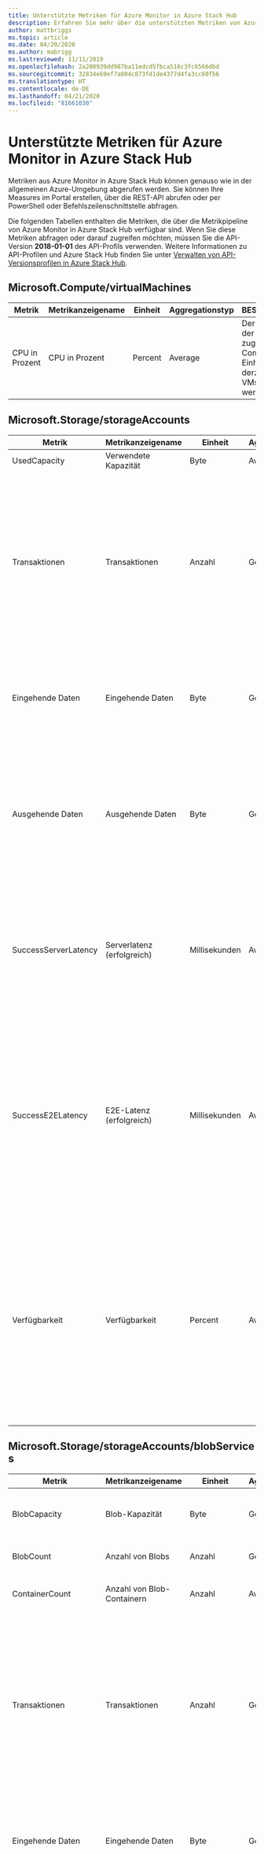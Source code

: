 ```yaml
---
title: Unterstützte Metriken für Azure Monitor in Azure Stack Hub
description: Erfahren Sie mehr über die unterstützten Metriken von Azure Monitor in Azure Stack Hub.
author: mattbriggs
ms.topic: article
ms.date: 04/20/2020
ms.author: mabrigg
ms.lastreviewed: 11/11/2019
ms.openlocfilehash: 2a200939dd987ba11edcd5fbca516c3fc6566dbd
ms.sourcegitcommit: 32834e69ef7a804c873fd1de4377d4fa3cc60fb6
ms.translationtype: HT
ms.contentlocale: de-DE
ms.lasthandoff: 04/21/2020
ms.locfileid: "81661030"
---
```

# <a name="supported-metrics-for-azure-monitor-on-azure-stack-hub"></a>Unterstützte Metriken für Azure Monitor in Azure Stack Hub

Metriken aus Azure Monitor in Azure Stack Hub können genauso wie in der allgemeinen Azure-Umgebung abgerufen werden. Sie können Ihre Measures im Portal erstellen, über die REST-API abrufen oder per PowerShell oder Befehlszeilenschnittstelle abfragen.

Die folgenden Tabellen enthalten die Metriken, die über die Metrikpipeline von Azure Monitor in Azure Stack Hub verfügbar sind. Wenn Sie diese Metriken abfragen oder darauf zugreifen möchten, müssen Sie die API-Version **2018-01-01** des API-Profils verwenden. Weitere Informationen zu API-Profilen und Azure Stack Hub finden Sie unter [Verwalten von API-Versionsprofilen in Azure Stack Hub](azure-stack-version-profiles.md).

## <a name="microsoftcomputevirtualmachines"></a>Microsoft.Compute/virtualMachines

| Metrik | Metrikanzeigename | Einheit | Aggregationstyp | BESCHREIBUNG | Dimensionen |
|----------------|---------------------|---------|------------------|-----------------------------------------------------------------------------------------------|---------------|
| CPU in Prozent | CPU in Prozent | Percent | Average | Der Prozentsatz der zugewiesenen Compute-Einheiten, die derzeit von den VMs verwendet werden | Keine Dimensionen |

## <a name="microsoftstoragestorageaccounts"></a>Microsoft.Storage/storageAccounts

| Metrik | Metrikanzeigename | Einheit | Aggregationstyp | BESCHREIBUNG | Dimensionen |
|----------------------|------------------------|--------------|------------------|---------------------------------------------------------------------------------------------------------------------------------------------------------------------------------------------------------------------------------------------------------------------------------------------------------------------------------------------------------------------------------|--------------------------------|
| UsedCapacity | Verwendete Kapazität | Byte | Average | Vom Konto verwendete Kapazität | Keine Dimensionen |
| Transaktionen | Transaktionen | Anzahl | Gesamt | Die Anzahl von Anforderungen, die an einen Speicherdienst oder an den angegebenen API-Vorgang gerichtet wurden. Diese Anzahl umfasst erfolgreiche und fehlgeschlagene Anforderungen sowie Anforderungen, die Fehler erzeugt haben. Verwenden Sie die Dimension „ResponseType“ für die Anzahl von verschiedenen Antworttypen. | ResponseType, GeoType, ApiName |
| Eingehende Daten | Eingehende Daten | Byte | Gesamt | Die Menge der Eingangsdaten in Byte. Dieser Wert umfasst in Azure Storage eingehende Daten von einem externen Client sowie eingehende Daten innerhalb von Azure. | GeoType, ApiName |
| Ausgehende Daten | Ausgehende Daten | Byte | Gesamt | Die Menge der Ausgangsdaten in Byte. Dieser Wert umfasst in Azure Storage ausgehende Daten von einem externen Client sowie ausgehende Daten innerhalb von Azure. Der Wert stellt somit keine gebührenpflichtigen ausgehenden Daten dar. | GeoType, ApiName |
| SuccessServerLatency | Serverlatenz (erfolgreich) | Millisekunden | Average | Die durchschnittliche Latenz in Millisekunden, die von Azure Storage verwendet wurde, um eine erfolgreiche Anforderung zu verarbeiten. Dieser Wert enthält nicht die in „AverageE2ELatency“ angegebene Netzwerklatenz. | GeoType, ApiName |
| SuccessE2ELatency | E2E-Latenz (erfolgreich) | Millisekunden | Average | Die durchschnittliche End-to-End-Latenz für erfolgreiche Anforderungen in Millisekunden, die an einen Speicherdienst oder den angegebenen API-Vorgang gesendet wurden. Dieser Wert umfasst die erforderliche Verarbeitungszeit in Azure Storage für das Lesen der Anforderung, das Senden der Antwort und das Empfangen der Antwortbestätigung. | GeoType, ApiName |
| Verfügbarkeit | Verfügbarkeit | Percent | Average | Die Verfügbarkeit (in Prozent) für den Speicherdienst oder den angegebenen API-Vorgang. Berechnen Sie die Verfügbarkeit, indem Sie den Wert „TotalBillableRequests“ durch die Anzahl von zutreffenden Anforderungen teilen, einschließlich derer, die unerwartete Fehler erzeugt haben. Alle unerwarteten Fehler verringern die Verfügbarkeit für den Speicherdienst oder den angegebenen API-Vorgang. | GeoType, ApiName |

## <a name="microsoftstoragestorageaccountsblobservices"></a>Microsoft.Storage/storageAccounts/blobServices

| Metrik | Metrikanzeigename | Einheit | Aggregationstyp | BESCHREIBUNG | Dimensionen |
|--------|---------------------|------|------------------|-------------|------------|
| BlobCapacity | Blob-Kapazität | Byte | Gesamt | Die Größe des vom Blob-Dienst des Speicherkontos genutzten Speichers in Byte. | BlobType |
| BlobCount | Anzahl von Blobs | Anzahl | Gesamt | Die Anzahl von Blobs im Blob-Dienst des Speicherkontos. | BlobType |
| ContainerCount | Anzahl von Blob-Containern | Anzahl | Average | Die Anzahl von Containern im Blob-Dienst des Speicherkontos. | Keine Dimensionen |
| Transaktionen | Transaktionen | Anzahl | Gesamt | Die Anzahl von Anforderungen, die an einen Speicherdienst oder an den angegebenen API-Vorgang gerichtet wurden. Diese Anzahl umfasst erfolgreiche und fehlgeschlagene Anforderungen sowie Anforderungen, die Fehler erzeugt haben. Verwenden Sie die Dimension „ResponseType“ für die Anzahl von verschiedenen Antworttypen. | ResponseType, GeoType, ApiName |
| Eingehende Daten | Eingehende Daten | Byte | Gesamt | Die Menge der Eingangsdaten in Byte. Dieser Wert umfasst in Azure Storage eingehende Daten von einem externen Client sowie eingehende Daten innerhalb von Azure. | GeoType, ApiName |
| Ausgehende Daten | Ausgehende Daten | Byte | Gesamt | Die Menge der Ausgangsdaten in Byte. Dieser Wert umfasst in Azure Storage ausgehende Daten von einem externen Client sowie ausgehende Daten innerhalb von Azure. Der Wert stellt somit keine gebührenpflichtigen ausgehenden Daten dar. | GeoType, ApiName |
| SuccessServerLatency | Serverlatenz (erfolgreich) | Millisekunden | Average | Die durchschnittliche Latenz in Millisekunden, die von Azure Storage verwendet wurde, um eine erfolgreiche Anforderung zu verarbeiten. Dieser Wert enthält nicht die in „AverageE2ELatency“ angegebene Netzwerklatenz. | GeoType, ApiName |
| SuccessE2ELatency | E2E-Latenz (erfolgreich) | Millisekunden | Average | Die durchschnittliche End-to-End-Latenz für erfolgreiche Anforderungen in Millisekunden, die an einen Speicherdienst oder den angegebenen API-Vorgang gesendet wurden. Dieser Wert umfasst die erforderliche Verarbeitungszeit in Azure Storage für das Lesen der Anforderung, das Senden der Antwort und das Empfangen der Antwortbestätigung. | GeoType, ApiName |
| Verfügbarkeit | Verfügbarkeit | Percent | Average | Die Verfügbarkeit (in Prozent) für den Speicherdienst oder den angegebenen API-Vorgang. Berechnen Sie die Verfügbarkeit, indem Sie den Wert „TotalBillableRequests“ durch die Anzahl von zutreffenden Anforderungen teilen, einschließlich derer, die unerwartete Fehler erzeugt haben. Alle unerwarteten Fehler verringern die Verfügbarkeit für den Speicherdienst oder den angegebenen API-Vorgang. | GeoType, ApiName |

## <a name="microsoftstoragestorageaccountstableservices"></a>Microsoft.Storage/storageAccounts/tableServices

| Metrik | Metrikanzeigename | Einheit | Aggregationstyp | BESCHREIBUNG | Dimensionen |
|----------------------|------------------------|--------------|------------------|---------------------------------------------------------------------------------------------------------------------------------------------------------------------------------------------------------------------------------------------------------------------------------------------------------------------------------------------------------------------------------|--------------------------------|
| TableCapacity | Tabellenkapazität | Byte | Average | Die Größe des vom Tabellendienst des Speicherkontos genutzten Speichers in Byte. | Keine Dimensionen |
| TableCount | Anzahl von Tabellen | Anzahl | Average | Die Anzahl von Tabellen im Tabellenspeicherdienst des Speicherkontos. | Keine Dimensionen |
| TableEntityCount | Anzahl von Tabellenentitäten | Anzahl | Average | Die Anzahl von Tabellenentitäten im Tabellendienst des Speicherkontos. | Keine Dimensionen |
| Transaktionen | Transaktionen | Anzahl | Gesamt | Die Anzahl von Anforderungen, die an einen Speicherdienst oder an den angegebenen API-Vorgang gerichtet wurden. Diese Anzahl umfasst erfolgreiche und fehlgeschlagene Anforderungen sowie Anforderungen, die Fehler erzeugt haben. Verwenden Sie die Dimension „ResponseType“ für die Anzahl von verschiedenen Antworttypen. | ResponseType, GeoType, ApiName |
| Eingehende Daten | Eingehende Daten | Byte | Gesamt | Die Menge der Eingangsdaten in Byte. Dieser Wert umfasst in Azure Storage eingehende Daten von einem externen Client sowie eingehende Daten innerhalb von Azure. | GeoType, ApiName |
| Ausgehende Daten | Ausgehende Daten | Byte | Gesamt | Die Menge der Ausgangsdaten in Byte. Dieser Wert umfasst in Azure Storage ausgehende Daten von einem externen Client sowie ausgehende Daten innerhalb von Azure. Der Wert stellt somit keine gebührenpflichtigen ausgehenden Daten dar. | GeoType, ApiName |
| SuccessServerLatency | Serverlatenz (erfolgreich) | Millisekunden | Average | Die durchschnittliche Latenz in Millisekunden, die von Azure Storage verwendet wurde, um eine erfolgreiche Anforderung zu verarbeiten. Dieser Wert enthält nicht die in „AverageE2ELatency“ angegebene Netzwerklatenz. | GeoType, ApiName |
| SuccessE2ELatency | E2E-Latenz (erfolgreich) | Millisekunden | Average | Die durchschnittliche End-to-End-Latenz für erfolgreiche Anforderungen in Millisekunden, die an einen Speicherdienst oder den angegebenen API-Vorgang gesendet wurden. Dieser Wert umfasst die erforderliche Verarbeitungszeit in Azure Storage für das Lesen der Anforderung, das Senden der Antwort und das Empfangen der Antwortbestätigung. | GeoType, ApiName |
| Verfügbarkeit | Verfügbarkeit | Percent | Average | Die Verfügbarkeit (in Prozent) für den Speicherdienst oder den angegebenen API-Vorgang. Berechnen Sie die Verfügbarkeit, indem Sie den Wert „TotalBillableRequests“ durch die Anzahl von zutreffenden Anforderungen teilen, einschließlich derer, die unerwartete Fehler erzeugt haben. Alle unerwarteten Fehler verringern die Verfügbarkeit für den Speicherdienst oder den angegebenen API-Vorgang. | GeoType, ApiName |

## <a name="microsoftstoragestorageaccountsqueueservices"></a>Microsoft.Storage/storageAccounts/queueServices

| Metrik | Metrikanzeigename | Einheit | Aggregationstyp | BESCHREIBUNG | Dimensionen |
|----------------------|------------------------|--------------|------------------|---------------------------------------------------------------------------------------------------------------------------------------------------------------------------------------------------------------------------------------------------------------------------------------------------------------------------------------------------------------------------------|--------------------------------|
| QueueCapacity | Warteschlangenkapazität | Byte | Average | Die Größe des vom Warteschlangendienst des Speicherkontos genutzten Speichers in Byte. | Keine Dimensionen |
| QueueCount | Anzahl von Warteschlangen | Anzahl | Average | Die Anzahl von Warteschlangen im Warteschlangendienst des Speicherkontos. | Keine Dimensionen |
| QueueMessageCount | Anzahl von Warteschlangennachrichten | Anzahl | Average | Die ungefähre Anzahl von Warteschlangennachrichten im Warteschlangendienst des Speicherkontos. | Keine Dimensionen |
| Transaktionen | Transaktionen | Anzahl | Gesamt | Die Anzahl von Anforderungen, die an einen Speicherdienst oder an den angegebenen API-Vorgang gerichtet wurden. Diese Anzahl umfasst erfolgreiche und fehlgeschlagene Anforderungen sowie Anforderungen, die Fehler erzeugt haben. Verwenden Sie die Dimension „ResponseType“ für die Anzahl von verschiedenen Antworttypen. | ResponseType, GeoType, ApiName |
| Eingehende Daten | Eingehende Daten | Byte | Gesamt | Die Menge der Eingangsdaten in Byte. Dieser Wert umfasst in Azure Storage eingehende Daten von einem externen Client sowie eingehende Daten innerhalb von Azure. | GeoType, ApiName |
| Ausgehende Daten | Ausgehende Daten | Byte | Gesamt | Die Menge der Ausgangsdaten in Byte. Dieser Wert umfasst in Azure Storage ausgehende Daten von einem externen Client sowie ausgehende Daten innerhalb von Azure. Der Wert stellt somit keine gebührenpflichtigen ausgehenden Daten dar. | GeoType, ApiName |
| SuccessServerLatency | Serverlatenz (erfolgreich) | Millisekunden | Average | Die durchschnittliche Latenz in Millisekunden, die von Azure Storage verwendet wurde, um eine erfolgreiche Anforderung zu verarbeiten. Dieser Wert enthält nicht die in „AverageE2ELatency“ angegebene Netzwerklatenz. | GeoType, ApiName |
| SuccessE2ELatency | E2E-Latenz (erfolgreich) | Millisekunden | Average | Die durchschnittliche End-to-End-Latenz für erfolgreiche Anforderungen in Millisekunden, die an einen Speicherdienst oder den angegebenen API-Vorgang gesendet wurden. Dieser Wert umfasst die erforderliche Verarbeitungszeit in Azure Storage für das Lesen der Anforderung, das Senden der Antwort und das Empfangen der Antwortbestätigung. | GeoType, ApiName |
| Verfügbarkeit | Verfügbarkeit | Percent | Average | Die Verfügbarkeit (in Prozent) für den Speicherdienst oder den angegebenen API-Vorgang. Berechnen Sie die Verfügbarkeit, indem Sie den Wert „TotalBillableRequests“ durch die Anzahl von zutreffenden Anforderungen teilen, einschließlich derer, die unerwartete Fehler erzeugt haben. Alle unerwarteten Fehler verringern die Verfügbarkeit für den Speicherdienst oder den angegebenen API-Vorgang. | GeoType, ApiName |

## <a name="next-steps"></a>Nächste Schritte

Erfahren Sie mehr zu [Azure Monitor in Azure Stack Hub](azure-stack-metrics-azure-data.md).
